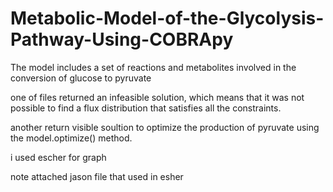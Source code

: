 # Metabolic-Model-of-the-Glycolysis-Pathway-Using-COBRApy
The model includes a set of reactions and metabolites involved in the conversion of glucose to pyruvate

one of files returned an infeasible solution, which means that it was not possible to find a flux distribution that satisfies all the constraints.

another return visible soultion to optimize the production of pyruvate using the model.optimize() method.

i used escher for graph

note attached jason file that used in esher 

